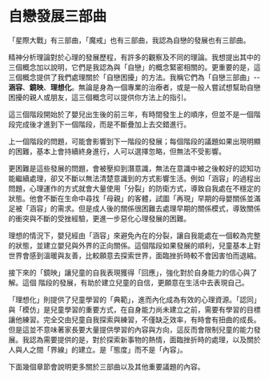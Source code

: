 # 自戀發展三部曲

「星際大戰」有三部曲，「魔戒」也有三部曲，我認為自戀的發展也有三部曲。

精神分析理論對於心理的發展歷程，有許多的觀察及不同的理論。我想提出其中的三個概念加以說明，它們是我認為與「自戀」的概念緊密相關的。更重要的是，這三個概念提供了我們處理關於「自戀困擾」的方法。我稱它們為「自戀三部曲」--**涵容**、**鏡映**、**理想化**。無論是身為一個專業的治療者，或是一般人嘗試想幫助自戀困擾的親人或朋友，這三個概念可以提供你方法上的指引。

這三個階段開始於了嬰兒出生後的前三年，有時間發生上的順序，但並不是一個階段完成後才進到下一個階段，而是不斷疊加上去交錯進行。

上一個階段的問題，可能會影響到下一階段的發展；每個階段的議題如果出現明顯的困難，基本上會持續終身進行，人可以選擇忽略，但無法不受影響。

更困難是這些發展的問題，會被壓抑到潛意識，無法在意識中被之後較好的認知功能繼續處理，卻又不斷以無法清楚意識到的方式影響生活。例如「涵容」的過程出問題，心理運作的方式就會大量使用「分裂」的防衛方式，導致自我處在不穩定的狀態。他會不斷在生命中尋找「母親」的客體，試圖「再現」早期的母嬰關係並滿足被「涵容」的需求。但是成人後的關係很困難去處理早期的關係模式，導致關係的衝突與不斷的受挫經驗，更進一步惡化心理發展的困難。

理想的情況下，嬰兒經由「涵容」來避免內在的分裂，讓自我能處在一個較為完整的狀態，並建立嬰兒與外界的正向關係。這個階段如果發展的順利，兒童基本上對世界會感到溫暖與友善，比較願意去探索世界，面臨挫折時較不會因害怕而退縮。

接下來的「鏡映」讓兒童的自我表現獲得「回應」，強化對於自身能力的信心與了解。這個 階段的發展，有助於建立兒童的自信，更願意在生活中去表現自己。

「理想化」則提供了兒童學習的「典範」，進而內化成為有效的心理資源。「認同」與「模仿」是兒童學習的重要方式，在自身能力尚未建立之前，需要有學習的目標讓他練習。完全交由兒童自我探索與練習，不僅缺乏效率，有時會有扭曲的成長。但是這並不意味著家長要大量提供學習的內容與方向，這反而會限制兒童的能力發展。我認為需要提供的是，對於探索新事物的熱情，面臨挫折時的處理，以及關於人與人之間「界線」的建立。是「態度」而不是「內容」。

下面幾個章節會說明更多關於三部曲以及其他重要議題的內容。

